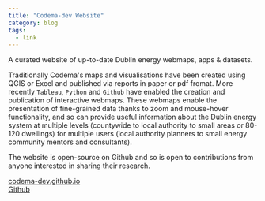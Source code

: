```yaml
---
title: "Codema-dev Website"
category: blog
tags:
  - link
---
```

A curated website of up-to-date Dublin energy webmaps, apps & datasets.

Traditionally Codema's maps and visualisations have been created using QGIS or Excel and published via reports in paper or pdf fromat.  More recently `Tableau`, `Python` and `Github` have enabled the creation and publication of interactive webmaps.  These webmaps enable the presentation of fine-grained data thanks to zoom and mouse-hover functionality, and so can provide useful information about the Dublin energy system at multiple levels (countywide to local authority to small areas or 80-120 dwellings) for multiple users (local authority planners to small energy community mentors and consultants).

The website is open-source on Github and so is open to contributions from anyone interested in sharing their research.

<div><a href="https://codema-dev.github.io" class="btn btn--primary">codema-dev.github.io</a></div>
<div><a href="https://github.com/codema-dev/codema-dev.github.io" class="btn btn--primary">Github</a></div>